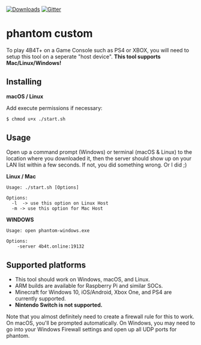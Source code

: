 [![Downloads](https://img.shields.io/github/downloads/Legit4K/phantom/total)](https://github.com/Legit4K/phantom/releases) [![Gitter](https://badges.gitter.im/phantom-minecraft/community.svg)](https://gitter.im/phantom-minecraft/community?utm_source=badge&utm_medium=badge&utm_campaign=pr-badge)

# phantom custom

To play 4B4T+ on a Game Console such as PS4 or XBOX, you will need to setup this tool on a seperate "host device". **This tool supports Mac/Linux/Windows!**

## Installing

**macOS / Linux**

Add execute permissions if necessary:

```bash
$ chmod u+x ./start.sh
```

## Usage

Open up a command prompt (Windows) or terminal (macOS & Linux) to the location
where you downloaded it, then the server should show up on your LAN list within
a few seconds. If not, you did something wrong. Or I did ;)

**Linux / Mac**

```
Usage: ./start.sh [Options]

Options:
  -l  -> use this option on Linux Host
  -m -> use this option for Mac Host
```
**WINDOWS**
```
Usage: open phantom-windows.exe

Options:
	-server 4b4t.online:19132
```

## Supported platforms

- This tool should work on Windows, macOS, and Linux.
- ARM builds are available for Raspberry Pi and similar SOCs.
- Minecraft for Windows 10, iOS/Android, Xbox One, and PS4 are currently supported.
- **Nintendo Switch is not supported.**

Note that you almost definitely need to create a firewall rule for this to work.
On macOS, you'll be prompted automatically. On Windows, you may need to go into
your Windows Firewall settings and open up all UDP ports for phantom.
